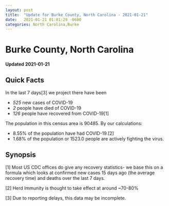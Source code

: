 ```yaml
---
layout: post
title:  "Update for Burke County, North Carolina - 2021-01-21"
date:   2021-01-21 01:01:29 -0600
categories: North Carolina,Burke
---
```


# Burke County, North Carolina
#### Updated 2021-01-21

## Quick Facts

In the last 7 days[3] we project there have been
- *525* new cases of COVID-19
- *2* people have died of COVID-19
- *126* people have recovered from COVID-19[1]

The population in this census area is 90485. By our calculations:
- 8.55% of the population have had COVID-19.[2]
- 1.68% of the population or 1523.0 people are actively fighting the virus.

## Synopsis




[1] Most US CDC offices do give any recovery statistics- we base this on a formula which looks at confirmed new cases
15 days ago (the average recovery time) and deaths over the last 7 days.

[2] Herd Immunity is thought to take effect at around ~70-80%

[3] Due to reporting delays, this data may be incomplete.
 
    